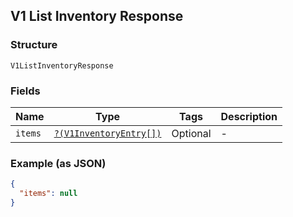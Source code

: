 ## V1 List Inventory Response

### Structure

`V1ListInventoryResponse`

### Fields

| Name | Type | Tags | Description |
|  --- | --- | --- | --- |
| `items` | [`?(V1InventoryEntry[])`](/doc/models/v1-inventory-entry.md) | Optional | -  |

### Example (as JSON)

```json
{
  "items": null
}
```

